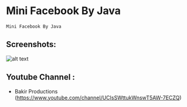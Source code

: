# Mini Facebook By Java

    Mini Facebook By Java

## Screenshots:

![alt text](https://github.com/Bakirprod/Servlet-JSP-CRUD/studentsite.png)

## Youtube Channel :

* Bakir Productions (https://www.youtube.com/channel/UCIsSWttukWnswT5AW-7ECZQ)
